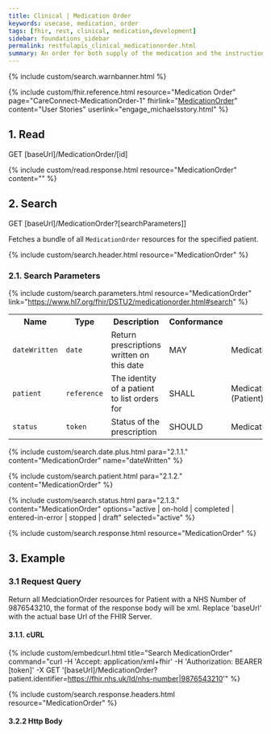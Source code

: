 ```yaml
---
title: Clinical | Medication Order
keywords: usecase, medication, order
tags: [fhir, rest, clinical, medication,development]
sidebar: foundations_sidebar
permalink: restfulapis_clinical_medicationorder.html
summary: An order for both supply of the medication and the instructions for administration of the medication to a patient. The resource is called "MedicationOrder" rather than "MedicationPrescription" to generalize the use across inpatient and outpatient settings as well as for care plans, etc.
---
```

{% include custom/search.warnbanner.html %}

{% include custom/fhir.reference.html resource="Medication Order" page="CareConnect-MedicationOrder-1" fhirlink="[MedicationOrder](https://www.hl7.org/fhir/DSTU2/medicationorder.html)" content="User Stories" userlink="engage_michaelsstory.html" %}


## 1. Read ##

<div markdown="span" class="alert alert-success" role="alert">
GET [baseUrl]/MedicationOrder/[id]</div>

{% include custom/read.response.html resource="MedicationOrder" content="" %}

## 2. Search ##

<div markdown="span" class="alert alert-success" role="alert">
GET [baseUrl]/MedicationOrder?[searchParameters]]</div>

Fetches a bundle of all `MedicationOrder` resources for the specified patient.

{% include custom/search.header.html resource="MedicationOrder" %}

### 2.1. Search Parameters ###

{% include custom/search.parameters.html resource="MedicationOrder"     link="https://www.hl7.org/fhir/DSTU2/medicationorder.html#search" %}

<table style="min-width:100%;width:100%">
<tr id="clinical">
    <th style="width:15%;">Name</th>
    <th style="width:10%;">Type</th>
    <th style="width:40%;">Description</th>
    <th style="width:5%;">Conformance</th>
    <th style="width:30%;">Path</th>
</tr>
<tr>
    <td><code class="highlighter-rouge">dateWritten</code></td>
    <td><code class="highlighter-rouge">date</code></td>
    <td>Return prescriptions written on this date</td>
    <td>MAY</td>
    <td>MedicationOrder.dateWritten</td>
</tr>
<tr>
    <td><code class="highlighter-rouge">patient</code></td>
    <td><code class="highlighter-rouge">reference</code></td>
    <td>The identity of a patient to list orders for</td>
    <td>SHALL</td>
    <td>MedicationOrder.patient<br>(Patient)</td>
</tr>
<tr>
    <td><code class="highlighter-rouge">status</code></td>
    <td><code class="highlighter-rouge">token</code></td>
    <td>Status of the prescription</td>
    <td>SHOULD</td>
    <td>MedicationOrder.status</td>
</tr>
</table>

<!--
| `datewritten` | `date` | Return prescriptions written on this date |  | MedicationOrder.dateWritten |
| `identifier` | `token` | The source system of the prescriptions for  |  | MedicationOrder.identifier |
{% include custom/search.date.plus.html content="MedicationOrder" name="datewritten"  %}

{% include custom/search.identifier.html resource="MedicationOrder" content="identifier" subtext="System Filter" example="https://theccg.systemsupplier.co.uk/MedicationOrder|" text1="The CCG System Supplier" text2="not specified" %}
-->
{% include custom/search.date.plus.html para="2.1.1." content="MedicationOrder" name="dateWritten"  %}

{% include custom/search.patient.html para="2.1.2." content="MedicationOrder" %}

{% include custom/search.status.html para="2.1.3." content="MedicationOrder" options="active | on-hold | completed | entered-in-error | stopped | draft" selected="active"  %}

{% include custom/search.response.html resource="MedicationOrder" %}

## 3. Example ##

### 3.1 Request Query ###

Return all MedciationOrder resources for Patient with a NHS Number of 9876543210, the format of the response body will be xml. Replace 'baseUrl' with the actual base Url of the FHIR Server.

#### 3.1.1. cURL ####

{% include custom/embedcurl.html title="Search MedicationOrder" command="curl -H 'Accept: application/xml+fhir' -H 'Authorization: BEARER [token]' -X GET  '[baseUrl]/MedicationOrder?patient.identifier=https://fhir.nhs.uk/Id/nhs-number|9876543210'" %}

{% include custom/search.response.headers.html resource="MedicationOrder" %}

#### 3.2.2 Http Body ####

<script src="https://gist.github.com/KevinMayfield/794cc83ac2497bc65d26004cb250fb51.js"></script>
